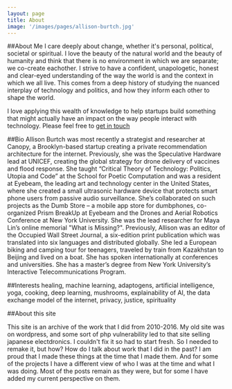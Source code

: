 ```yaml
---
layout: page
title: About
image: '/images/pages/allison-burtch.jpg'
---
```



##About Me 
I care deeply about change, whether it's personal, political, societal or spiritual. I love the beauty of the natural world and the beauty of humanity and think that there is no environment in which we are separate; we co-create eachother. I strive to have a confident, unapologetic, honest and clear-eyed understanding of the way the world is and the context in which we all live. This comes from a deep history of studying the nuanced interplay of technology and politics, and how they inform each other to shape the world. 

I love applying this wealth of knowledge to help startups build something that might actually have an impact on the way people interact with technology. Please feel free to [get in touch](pages/contact.html)


##Bio
Allison Burtch was most recently a strategist and researcher at Canopy, a Brooklyn-based startup creating a private recommendation architecture for the internet. Previously, she was the Speculative Hardware lead at UNICEF, creating the global strategy for drone delivery of vaccines and flood response. She taught “Critical Theory of Technology: Politics, Utopia and Code” at the School for Poetic Computation and was a resident at Eyebeam, the leading art and technology center in the United States, where she created a small ultrasonic hardware device that protects smart phone users from passive audio surveillance. She’s collaborated on such projects as the Dumb Store – a mobile app store for dumbphones, co-organized Prism BreakUp at Eyebeam and the Drones and Aerial Robotics Conference at New York University. She was the lead researcher for Maya Lin’s online memorial "What is Missing?".  Previously, Allison was an editor of the Occupied Wall Street Journal, a six-edition print publication which was translated into six languages and distributed globally. She led a European biking and camping tour for teenagers, traveled by train from Kazakhstan to Beijing and lived on a boat. She has spoken internationally at conferences and universities. She has a master’s degree from New York University’s Interactive Telecommunications Program.

##Interests
healing, machine learning, adaptogens, artificial intelligence, yoga, cooking, deep learning, mushrooms, explainability of AI, the data exchange model of the internet, privacy, justice, spirituality

##About this site

This site is an archive of the work that I did from 2010-2016. My old site was on wordpress, and some sort of php vulnerability led to that site selling japanese electdronics. I couldn't fix it so had to start fresh. So I needed to remake it, but how? How do I talk about work that I did in the past? I am proud that I made these things at the time that I made them. And for some of the projects I have a different view of who I was at the time and what I was doing. Most of the posts remain as they were, but for some I have added my current perspective on them. 
